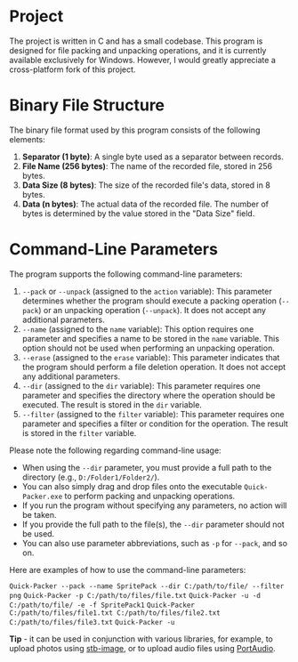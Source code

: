 # Project
The project is written in C and has a small codebase. This program is designed for file packing and unpacking operations, and it is currently available exclusively for Windows. However, I would greatly appreciate a cross-platform fork of this project.

# Binary File Structure
The binary file format used by this program consists of the following elements:

1. **Separator (1 byte)**: A single byte used as a separator between records.
2. **File Name (256 bytes)**: The name of the recorded file, stored in 256 bytes.
3. **Data Size (8 bytes)**: The size of the recorded file's data, stored in 8 bytes.
4. **Data (n bytes)**: The actual data of the recorded file. The number of bytes is determined by the value stored in the "Data Size" field.

# Command-Line Parameters
The program supports the following command-line parameters:

1. `--pack` or `--unpack` (assigned to the `action` variable): This parameter determines whether the program should execute a packing operation (`--pack`) or an unpacking operation (`--unpack`). It does not accept any additional parameters.
2. `--name` (assigned to the `name` variable): This option requires one parameter and specifies a name to be stored in the `name` variable. This option should not be used when performing an unpacking operation.
3. `--erase` (assigned to the `erase` variable): This parameter indicates that the program should perform a file deletion operation. It does not accept any additional parameters.
4. `--dir` (assigned to the `dir` variable): This parameter requires one parameter and specifies the directory where the operation should be executed. The result is stored in the `dir` variable.
5. `--filter` (assigned to the `filter` variable): This parameter requires one parameter and specifies a filter or condition for the operation. The result is stored in the `filter` variable.

Please note the following regarding command-line usage:

- When using the `--dir` parameter, you must provide a full path to the directory (e.g., `D:/Folder1/Folder2/`).
- You can also simply drag and drop files onto the executable `Quick-Packer.exe` to perform packing and unpacking operations.
- If you run the program without specifying any parameters, no action will be taken.
- If you provide the full path to the file(s), the `--dir` parameter should not be used.
- You can also use parameter abbreviations, such as `-p` for `--pack`, and so on.

Here are examples of how to use the command-line parameters:


```Quick-Packer --pack --name SpritePack --dir C:/path/to/file/ --filter png```
```Quick-Packer -p C:/path/to/files/file.txt```
```Quick-Packer -u -d C:/path/to/file/ -e -f SpritePack1```
```Quick-Packer C:/path/to/files/file1.txt C:/path/to/files/file2.txt C:/path/to/files/file3.txt```
```Quick-Packer -u```

**Tip** - it can be used in conjunction with various libraries, for example, to upload photos using [stb-image](https://github.com/nothings/stb/tree/master), or to upload audio files using [PortAudio](https://github.com/PortAudio/portaudio).
